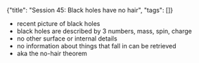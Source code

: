 {"title": "Session 45: Black holes have no hair", "tags": []}

* recent picture of black holes
* black holes are described by 3 numbers, mass, spin, charge
* no other surface or internal details
* no information about things that fall in can be retrieved
* aka the no-hair theorem


